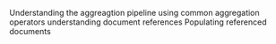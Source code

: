 Understanding  the aggreagtion pipeline
using common aggregation operators
understanding document references
Populating referenced documents

